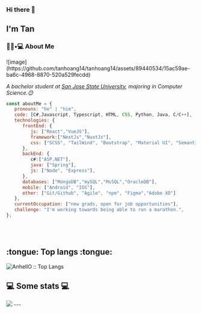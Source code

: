 ### Hi there 👋<h2> I'm Tan</h2>



<h3> 👨🏻•💻 About Me </h3>
![image](https://github.com/tanhoang14/tanhoang14/assets/89440534/15ac59ae-ba6c-4968-8870-520a529fecdd)


<p><em>A bachelor student at <a href="https://www.sjsu.edu/">San Jose State University</a>, majoring in Computer Science.😊</br>
</em></p>

```javascript
const aboutMe = {
   pronouns: "he" | "him", 
   code: [C#,Javascript, Typescript, HTML, CSS, Python, Java, C/C++],
   technologies: {
      frontEnd: {
         js: ["React","VueJS"],
         framework:["NextJs","NuxtJs"],
         css: ["SCSS", "TailWind", "Bootstrap", "Material UI", "Semantic UI", Styled Components]
      },
      backEnd: {
         c#:["ASP.NET"],
         java: ["Spring"],
         js: ["Node", "Express"],
      },
      databases: ["MongoDB","mySQL","MsSQL","OracleDB"],
      mobile: ["Android", "IOS"],
      other: ["Git/Github", "Agile", "npm", "Figma","Adobe XD"]
   },
   currentOccupation: ["new grads, open for job opportunities"],
   challenge: "I'm working towards being able to run a marathon.",
};
```
</br></br>
<h2> :tongue: Top langs :tongue:</h2>

<p><img src="https://github-readme-stats.vercel.app/api/top-langs/?username=tanhoang14&langs_count=10&theme=tokyonight&layout=compact" alt="AnhellO :: Top Langs" /></p>
<h2>💻 Some stats 💻</h2>


<img src="https://komarev.com/ghpvc/?username=tanhoang14&color=blue">
---


